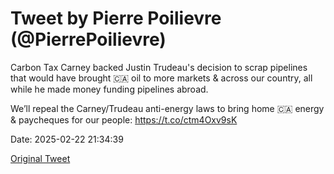 # Tweet by Pierre Poilievre (@PierrePoilievre)

Carbon Tax Carney backed Justin Trudeau's decision to scrap pipelines that would have brought 🇨🇦 oil to more markets & across our country, all while he made money funding pipelines abroad.

We’ll repeal the Carney/Trudeau anti-energy laws to bring home 🇨🇦 energy & paycheques for our people: https://t.co/ctm4Oxv9sK

Date: 2025-02-22 21:34:39

[Original Tweet](https://x.com/PierrePoilievre/status/1893414124010512620)
